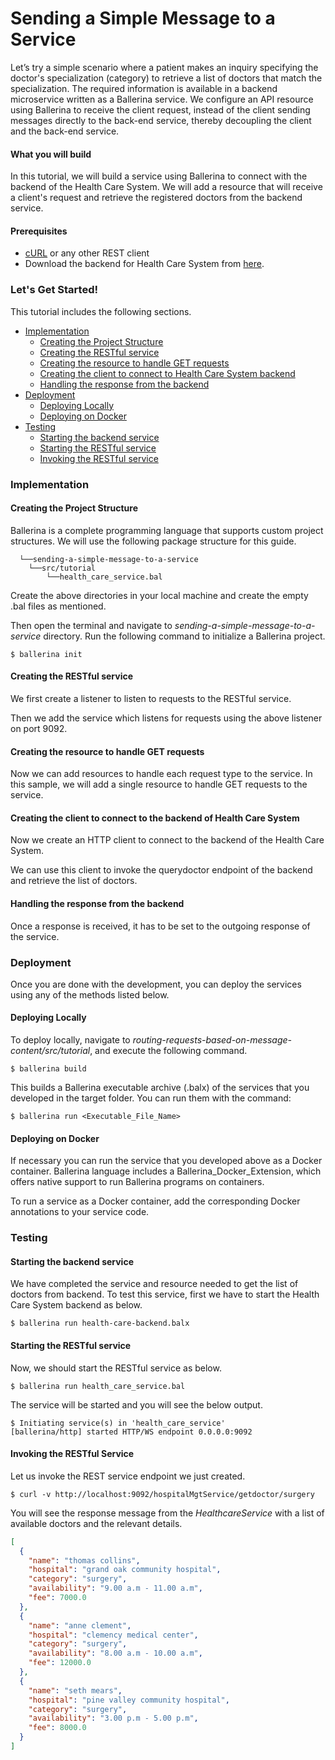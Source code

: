 # Sending a Simple Message to a Service

Let’s try a simple scenario where a patient makes an inquiry specifying the doctor's specialization (category) to retrieve a list of doctors that match the specialization. The required information is available in a backend
microservice written as a Ballerina service. We configure an API resource using Ballerina to receive the client request, instead of the client sending messages directly to the back-end service, thereby decoupling the client and the back-end service.

#### What you will build

In this tutorial, we will build a service using Ballerina to connect with the backend of the Health Care System. We will add a resource that will receive a client's request and retrieve the registered doctors from the backend service.

#### Prerequisites

<!-- INCLUDE_MD: ../../../../tutorial-prerequisites.md -->
- [cURL](https://curl.haxx.se) or any other REST client
- Download the backend for Health Care System from [here](#).

<!-- INCLUDE_MD: ../../../../tutorial-get-the-code.md -->

### Let's Get Started!

This tutorial includes the following sections.

- [Implementation](#implementation)
  - [Creating the Project Structure](#creating-the-project-structure)
  - [Creating the RESTful service](#creating-the-restful-service)
  - [Creating the resource to handle GET requests](#creating-the-resource-to-handle-the-requests)
  - [Creating the client to connect to Health Care System backend](#creating-the-client-to-connect-to-health-care-system-backend)
  - [Handling the response from the backend](#handling-the-response-from-the-backend)
- [Deployment](#deployment)
  - [Deploying Locally](#deploying-locally)
  - [Deploying on Docker](#deploying-on-docker)
- [Testing](#testing)
  - [Starting the backend service](#starting-the-backend-service)
  - [Starting the RESTful service](#starting-the-restful-service)
  - [Invoking the RESTful service](#invoking-the-restful-service)

### Implementation

#### Creating the Project Structure

Ballerina is a complete programming language that supports custom project structures. We will use the following package structure for this guide.

```
  └──sending-a-simple-message-to-a-service
    └──src/tutorial
        └──health_care_service.bal
```

Create the above directories in your local machine and create the empty .bal files as mentioned.

Then open the terminal and navigate to *sending-a-simple-message-to-a-service* directory. Run the following command to initialize a Ballerina project.

```
$ ballerina init
```

#### Creating the RESTful service

We first create a listener to listen to requests to the RESTful service.

<!-- INCLUDE_CODE_SEGMENT: { file: src/tutorial/health_care_service.bal, segment: segment_1 } -->

Then we add the service which listens for requests using the above listener on port 9092.

<!-- INCLUDE_CODE_SEGMENT: { file: src/tutorial/health_care_service.bal, segment: segment_2 } -->

#### Creating the resource to handle GET requests

Now we can add resources to handle each request type to the service. In this sample, we will add a single resource to handle GET requests to the service.

<!-- INCLUDE_CODE_SEGMENT: { file: src/tutorial/health_care_service.bal, segment: segment_3 } -->

#### Creating the client to connect to the backend of Health Care System

Now we create an HTTP client to connect to the backend of the Health Care System.

<!-- INCLUDE_CODE_SEGMENT: { file: src/tutorial/health_care_service.bal, segment: segment_4 } -->

We can use this client to invoke the querydoctor endpoint of the backend and retrieve the list of doctors.

<!-- INCLUDE_CODE_SEGMENT: { file: src/tutorial/health_care_service.bal, segment: segment_5 } -->

#### Handling the response from the backend

Once a response is received, it has to be set to the outgoing response of the service.

<!-- INCLUDE_CODE_SEGMENT: { file: src/tutorial/health_care_service.bal, segment: segment_6 } -->

### Deployment

Once you are done with the development, you can deploy the services using any of the methods listed below.

#### Deploying Locally

To deploy locally, navigate to _routing-requests-based-on-message-content/src/tutorial_, and execute the following command.

```
$ ballerina build
```

This builds a Ballerina executable archive (.balx) of the services that you developed in the target folder.
You can run them with the command:

```
$ ballerina run <Executable_File_Name>
```

#### Deploying on Docker

If necessary you can run the service that you developed above as a Docker container. Ballerina language includes a Ballerina_Docker_Extension, which offers native support to run Ballerina programs on containers.

To run a service as a Docker container, add the corresponding Docker annotations to your service code.

### Testing

#### Starting the backend service

We have completed the service and resource needed to get the list of doctors from backend. To test this service, first we have to start the Health Care System backend as below.

```
$ ballerina run health-care-backend.balx
```

#### Starting the RESTful service

Now, we should start the RESTful service as below.

```
$ ballerina run health_care_service.bal
```

The service will be started and you will see the below output.

```
$ Initiating service(s) in 'health_care_service'
[ballerina/http] started HTTP/WS endpoint 0.0.0.0:9092
```

#### Invoking the RESTful Service

Let us invoke the REST service endpoint we just created.

```
$ curl -v http://localhost:9092/hospitalMgtService/getdoctor/surgery
```

You will see the response message from the _HealthcareService_ with a list of available doctors and the relevant details.

```json
[
  {
    "name": "thomas collins",
    "hospital": "grand oak community hospital",
    "category": "surgery",
    "availability": "9.00 a.m - 11.00 a.m",
    "fee": 7000.0
  },
  {
    "name": "anne clement",
    "hospital": "clemency medical center",
    "category": "surgery",
    "availability": "8.00 a.m - 10.00 a.m",
    "fee": 12000.0
  },
  {
    "name": "seth mears",
    "hospital": "pine valley community hospital",
    "category": "surgery",
    "availability": "3.00 p.m - 5.00 p.m",
    "fee": 8000.0
  }
]
```
